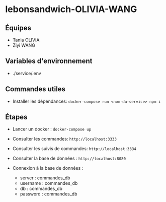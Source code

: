 # lebonsandwich-OLIVIA-WANG

## Équipes
- Tania OLIVIA
- Ziyi WANG

## Variables d'environnement

- ./service/.env

## Commandes utiles

- Installer les dépendances:
`docker-compose run <nom-du-service> npm i`

## Étapes

- Lancer un docker :
`docker-compose up`

- Consulter les commandes:
`http://localhost:3333`

- Consulter les suivis de commandes:
`http://localhost:3334`

- Consulter la base de données :
`http://localhost:8080`

- Connexion à la base de données :
  - server : commandes_db
  - username : commandes_db
  - db : commandes_db
  - password : commandes_db


